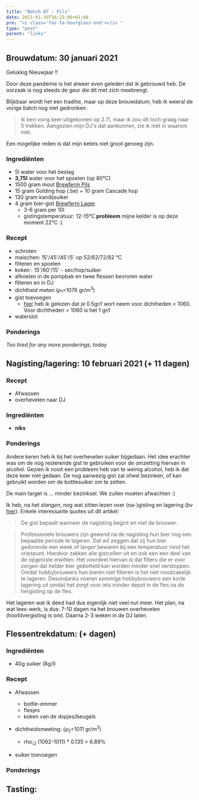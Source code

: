 ```yaml
---
title: "Batch 07 - Pils"
date: 2021-01-30T16:22:00+01:00
pre: "<i class='fas fa-hourglass-end'></i> "
type: "post"
parent: "links"
---
```


## <i class="fa fa-filter fa-flip-vertical" aria-hidden="true"></i> Brouwdatum: 30 januari 2021

Gelukkig Nieuwjaar !!

Door deze pandemie is het alweer even geleden dat ik gebrouwd heb. De oorzaak is nog steeds de geur die dit met zich meebrengt.

Blijkbaar wordt het een traditie, maar op deze brouwdatum, heb ik weeral de vorige batch nog niet gedronken.

> Ik ben vorig keer uitgekomen op 2.7l, maar ik zou dit toch graag naar 5 trekken. Aangezien mijn DJ's dat aankunnen, zie ik niet in waarom niet.

Een mogelijke reden is dat mijn ketels niet groot genoeg zijn.

<div class="containerH">
  <div class="columnH brew">

### Ingrediënten

* 5l water voor het beslag
* **3,75l** water voor het spoelen (op 80°C)
* 1500 gram mout [Brewferm Pils](https://www.brouwland.com/en/our-products/brewing/malts-and-flakes/brewferm/d/barley-malt-brewferm-pils-3-ebc-5-kg)
* 15 gram Golding hop (.be) + 10 gram Cascade hop
* 130 gram kandijsuiker
* 4 gram bier-gist [Brewferm Lager](https://www.brouwland.com/nl/onze-producten/bierbereiding/biergisten/brewferm-korrelgisten/d/biergist-brewferm-lager-12-gr)
  * 3-6 gram per 10l
  * gistingstemperatuur: 12-15°C **probleem** mijne kelder is op deze moment 22°C :(
  </div>
  <div class="columnH brew">

### Recept
* schroten
* maischen: 15'/45'/45'/5' op 52/62/72/82 °C
* filteren en spoelen
* koken : 15'/60'/15' - sec/hop/suiker
* afkoelen in de pompbak en twee flessen bevroren water
* filteren en in DJ
* dichtheid meten (&rho;<sub>1</sub>=1076 gr/m<sup>3</sup>)
* gist toevoegen
  * [hier](https://www.hobbybrouwen.nl/brouwko2.html) heb ik gelezen dat je 0.5gr/l wort neem voor dichtheden < 1060. Voor dichtheden > 1060 is het 1 gr/l
* waterslot
  </div>
</div>


### Ponderings

*Too tired for any more ponderings, today*


<!--========================================================================-->
## <i class="fa fa-magnet fa-flip-vertical" aria-hidden="true"></i> Nagisting/lagering: 10 februari 2021 (+ 11 dagen)



<div class="containerH">
  <div class="columnH">

### Recept
* Afwassen
* overhevelen naar DJ
  </div>
  <div class="columnH">

### Ingrediënten

* **niks**

  </div>
</div>

### Ponderings

Andere keren heb ik bij het overhevelen suiker bijgedaan. Het idee erachter was om de nog resterende gist te gebruiken voor de omzetting hiervan in alcohol. Gezien ik nooit een probleem heb van te weinig alcohol, heb ik dat deze keer niet gedaan. 
De nog aanwezig gist zal ofwel bezinken, of kan gebruikt worden om de bottlesuiker om te zetten.

De main target is ... minder bezinksel. We zullen moeten afwachten :)


Ik heb, na het *slangen*, nog wat zitten lezen over (na-)gisting en lagering (bv [hier](https://www.wiki-hobbybrouwen.nl/dokuwiki/doku.php?id=vergisting:nagisting_-_lageren)). Enkele interessante quotes uit dit artikel: 

> De gist bepaalt wanneer de nagisting begint en niet de brouwer. 

> Professionele brouwers zijn gewend na de nagisting hun bier nog een bepaalde periode te lageren. Dat wil zeggen dat zij hun bier gedurende een week of langer bewaren bij een temperatuur rond het vriespunt. Hierdoor zakken alle gistcellen uit en ook een een deel van de opgeloste eiwitten. Het voordeel hiervan is dat filters die er voor zorgen dat helder bier gebotteld kan worden minder snel verstoppen. Omdat hobbybrouwers hun bieren niet filteren is het niet noodzakelijk te lageren. Desondanks voeren sommige hobbybrouwers een korte lagering uit omdat het zorgt voor iets minder depot in de fles na de hergisting op de fles.


Het lageren wat ik deed had dus eigenlijk niet veel nut meer. Het plan, na wat lees-werk, is dus: 7-10 dagen na het brouwen overhevelen (hoofdvergisting is om). Daarna 2-3 weken in de DJ laten.

<!-- 

<figure>
    <a href="/images/brewing/vergistingsfases.png" data-featherlight="image"><img src="/images/brewing/vergistingsfases.png" style="width: auto; height: auto;" width="25%"></a> <figcaption>
            <h4>Vergistingsfases</h4>
        </figcaption>
</figure>

  <figure> -->


<!---------------------------------------------------------------------------->
## <i class="fa fa-flask" aria-hidden="true"></i> Flessentrekdatum:  (+  dagen)


<div class="containerH">
  <div class="columnH brew">

### Ingrediënten

* 40g suiker (8g/l)


  </div> 
  <div class="columnH brew">

### Recept
* Afwassen
  * bottle-emmer
  * flesjes
  * koken van de dopjes/beugels
* dichtheidsmeeting: (&rho;<sub>2</sub>=1011 gr/m<sup>3</sup>)
  * rho;<sub>2</sub> (1062-1011) * 0.135 = 6.89%
* suiker toevoegen

  </div>
</div>

### Ponderings


<!---------------------------------------------------------------------------->
## <i class="fa fa-beer" aria-hidden="true"></i> Tasting: 
